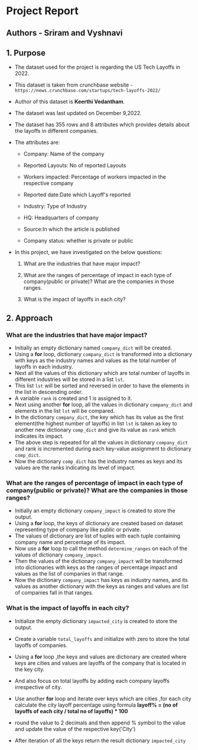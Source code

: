 # Project Report
## Authors - Sriram and Vyshnavi

## 1. Purpose 

* The dataset used for the project is regarding the US Tech Layoffs in 2022.
* This dataset is taken from crunchbase website - `https://news.crunchbase.com/startups/tech-layoffs-2022/`
* Author of this dataset is **Keerthi Vedantham**.
* The dataset was last updated on December 9,2022.
* The dataset has 355 rows and 8 attributes which provides details about the layoffs in different companies.
* The attributes are:
     * Company: Name of the company

     * Reported Layouts: No of reported Layouts

     * Workers impacted: Percentage of workers impacted in the respective company

     * Reported date:Date which Layoff's reported

     * Industry: Type of Industry

     * HQ: Headquarters of company

     * Source:In which the article is published
  
     * Company status: whether is private or public

* In this project, we have investigated on the below questions:
  1) What are the industries that have major impact?

  2) What are the ranges of percentage of impact in each type of company(public or private)? What are the companies in those ranges.

  3) What is the impact of layoffs in each city?

## 2. Approach 

### What are the industries that have major impact?

* Initially an empty dictionary named `company_dict` will be created.
* Using a **for** loop, dictionary `company_dict` is transformed into a dictionary with keys as the industry names and values as the total number of layoffs in each industry.
* Next all the values of this dictionary which are total number of layoffs in different industries will be stored in a list `lst`.
* This list `lst` will be sorted and reversed in order to have the elements in the list in descending order.
* A variable `rank` is created and 1 is assigned to it.
* Next using another **for** loop, all the values in dictionary `company_dict` and elements in the list `lst` will be compared.
* In the dictionary `company_dict`, the key which has its value as the first element(the highest number of layoffs) in list `lst` is taken as key to another new dictionary `comp_dict` and give its value as `rank` which indicates its impact.
* The above step is repeated for all the values in dictionary `company_dict` and rank is incremented during each key-value assignment to dictionary `comp_dict`.
* Now the dictionary `comp_dict` has the industry names as keys and its values are the ranks indicating its level of impact.

### What are the ranges of percentage of impact in each type of company(public or private)? What are the companies in those ranges?

* Initially an empty dictionary `company_impact` is created to store the output.
* Using a **for** loop, the keys of dictionary are created based on dataset representing type of company like public or private.
* The values of dictionary are list of tuples with each tuple containing company name and percentage of its impact.
* Now use a **for** loop to call the method `determine_ranges` on each of the values of dictionary `company_impact`.
* Then the values of the dictionary `company_impact` will be transformed into dictionaries with keys as the ranges of percentage impact and values as the list of companies in that range.
* Now the dictionary `company_impact` has keys as industry names, and its values as another dictionary with the keys as ranges and values are list of companies fall in that ranges.

### What is the impact of layoffs in each city?

* Initialize the empty dictionary `impacted_city` is created to store the output.

* Create a variable `total_layoffs` and initialize with zero to store the total layoffs of companies.

* Using a **for** loop ,the keys and values are dictionary are created where keys are cities and values are layoffs of the company that is located in the key city.

* And also focus on total layoffs by adding each company layoffs irrespective of city.

* Use another **for** loop and iterate over keys which are cities ,for each city calculate the city layoff percentage using formula
**layoff% = (no of layoffs of each city / total no of layoffs) * 100**

* round the value to 2 decimals and then append % symbol to the value and update the value of the respective key('City')

* After iteration of all the keys return the result dictionary `impacted_city`





